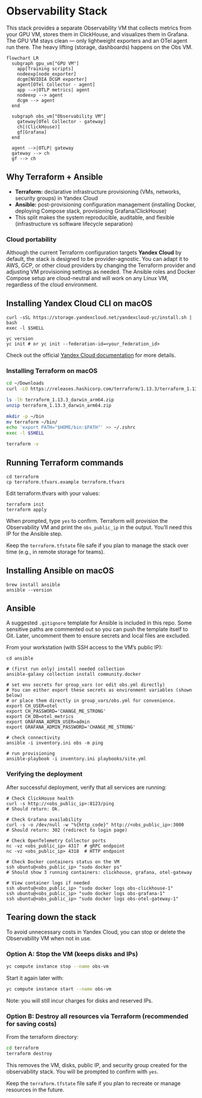 # Observability Stack

This stack provides a separate Observability VM that collects metrics from your GPU VM,
stores them in ClickHouse, and visualizes them in Grafana. The GPU VM stays clean —
only lightweight exporters and an OTel agent run there. The heavy lifting (storage,
dashboards) happens on the Obs VM.

```mermaid
flowchart LR
  subgraph gpu_vm["GPU VM"]
    app[Training scripts]
    nodeexp[node_exporter]
    dcgm[NVIDIA DCGM exporter]
    agent[OTel Collector - agent]
    app -->|OTLP metrics| agent
    nodeexp --> agent
    dcgm --> agent
  end

  subgraph obs_vm["Observability VM"]
    gateway[OTel Collector - gateway]
    ch[(ClickHouse)]
    gf[Grafana]
  end

  agent -->|OTLP| gateway
  gateway --> ch
  gf --> ch
```

## Why Terraform + Ansible

- **Terraform:** declarative infrastructure provisioning (VMs, networks, security groups) in Yandex Cloud
- **Ansible:** post-provisioning configuration management (installing Docker, deploying Compose stack, provisioning Grafana/ClickHouse)
- This split makes the system reproducible, auditable, and flexible (infrastructure vs software lifecycle separation)

### Cloud portability

Although the current Terraform configuration targets **Yandex Cloud** by default, the stack is designed
to be provider-agnostic. You can adapt it to AWS, GCP, or other cloud providers by changing the Terraform provider
and adjusting VM provisioning settings as needed. The Ansible roles and Docker Compose setup are cloud-neutral and
will work on any Linux VM, regardless of the cloud environment.

## Installing Yandex Cloud CLI on macOS

```shell
curl -sSL https://storage.yandexcloud.net/yandexcloud-yc/install.sh | bash
exec -l $SHELL

yc version
yc init # or yc init --federation-id=<your_federation_id>
```

Check out the official [Yandex Cloud documentation](https://yandex.cloud/en/docs/cli/quickstart#initialize) for more details.

### Installing Terraform on macOS

```bash
cd ~/Downloads
curl -LO https://releases.hashicorp.com/terraform/1.13.3/terraform_1.13.3_darwin_arm64.zip

ls -lh terraform_1.13.3_darwin_arm64.zip
unzip terraform_1.13.3_darwin_arm64.zip

mkdir -p ~/bin
mv terraform ~/bin/
echo 'export PATH="$HOME/bin:$PATH"' >> ~/.zshrc
exec -l $SHELL

terraform -v
```

## Running Terraform commands

```shell
cd terraform
cp terraform.tfvars.example terraform.tfvars
```

Edit terraform.tfvars with your values:

```shell
terraform init
terraform apply
```

When prompted, type `yes` to confirm. Terraform will provision the Observability VM and print
the `obs_public_ip` in the output. You’ll need this IP for the Ansible step.

Keep the `terraform.tfstate` file safe if you plan to manage the stack over time (e.g., in remote storage for teams).

## Installing Ansible on macOS

```shell
brew install ansible
ansible --version
```

## Ansible

A suggested `.gitignore` template for Ansible is included in this repo.
Some sensitive paths are commented out so you can push the template itself to Git.
Later, uncomment them to ensure secrets and local files are excluded.

From your workstation (with SSH access to the VM’s public IP):

```shell
cd ansible

# (first run only) install needed collection
ansible-galaxy collection install community.docker

# set env secrets for group_vars (or edit obs.yml directly)
# You can either export these secrets as environment variables (shown below)
# or place them directly in group_vars/obs.yml for convenience.
export CH_USER=otel
export CH_PASSWORD='CHANGE_ME_STRONG'
export CH_DB=otel_metrics
export GRAFANA_ADMIN_USER=admin
export GRAFANA_ADMIN_PASSWORD='CHANGE_ME_STRONG'

# check connectivity
ansible -i inventory.ini obs -m ping

# run provisioning
ansible-playbook -i inventory.ini playbooks/site.yml
```

### Verifying the deployment

After successful deployment, verify that all services are running:

```shell
# Check ClickHouse health
curl -s http://<obs_public_ip>:8123/ping
# Should return: Ok.

# Check Grafana availability
curl -s -o /dev/null -w "%{http_code}" http://<obs_public_ip>:3000
# Should return: 302 (redirect to login page)

# Check OpenTelemetry Collector ports
nc -vz <obs_public_ip> 4317  # gRPC endpoint
nc -vz <obs_public_ip> 4318  # HTTP endpoint

# Check Docker containers status on the VM
ssh ubuntu@<obs_public_ip> "sudo docker ps"
# Should show 3 running containers: clickhouse, grafana, otel-gateway

# View container logs if needed
ssh ubuntu@<obs_public_ip> "sudo docker logs obs-clickhouse-1"
ssh ubuntu@<obs_public_ip> "sudo docker logs obs-grafana-1"
ssh ubuntu@<obs_public_ip> "sudo docker logs obs-otel-gateway-1"
```

## Tearing down the stack

To avoid unnecessary costs in Yandex Cloud, you can stop or delete the Observability VM when not in use.

### Option A: Stop the VM (keeps disks and IPs)

```bash
yc compute instance stop --name obs-vm
```

Start it again later with:

```bash
yc compute instance start --name obs-vm
```

Note: you will still incur charges for disks and reserved IPs.

### Option B: Destroy all resources via Terraform (recommended for saving costs)

From the terraform directory:

```bash
cd terraform
terraform destroy
```

This removes the VM, disks, public IP, and security group created for the observability stack.
You will be prompted to confirm with `yes`.

Keep the `terraform.tfstate` file safe if you plan to recreate or manage resources in the future.
